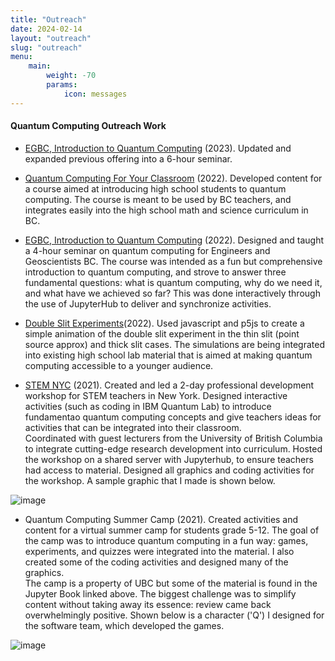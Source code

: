```yaml
---
title: "Outreach"
date: 2024-02-14
layout: "outreach"
slug: "outreach"
menu:
    main:
        weight: -70
        params: 
            icon: messages
---
```



#### Quantum Computing Outreach Work

- [EGBC, Introduction to Quantum Computing](https://www.egbc.ca/Events/Events/2023/23NOVIQC) (2023). Updated and expanded previous offering into a 6-hour seminar.
  
- [Quantum Computing For Your Classroom](https://qmi.ubc.ca/news/bc-teachers-get-professional-development-course-in-quantum-computing/) (2022). Developed content for a course aimed at introducing high school students to quantum computing. The course is meant to be used by BC teachers, and integrates easily into the high school math and science curriculum in BC. 

- [EGBC, Introduction to Quantum Computing](https://www.egbc.ca/Events/Events/2022/22JUNIQC) (2022). Designed and taught a 4-hour seminar on quantum computing for Engineers and Geoscientists BC. The course was intended as a fun but comprehensive introduction to quantum computing, and strove to answer three fundamental questions: what is quantum computing, why do we need it, and what have we achieved so far? This was done interactively through the use of JupyterHub to deliver and synchronize activities.

- [Double Slit Experiments](https://openprocessing.org/user/307789?view=sketches)(2022). Used javascript and p5js to create a simple animation of the double slit experiment in the thin slit (point source approx) and thick slit cases. The simulations are being integrated into existing high school lab material that is aimed at making quantum computing accessible to a younger audience. 

- [STEM NYC](https://stemteachersnyc.org/quantum-computing-a-weird-wonderful-new-world/) (2021). Created and led a 2-day professional development workshop for STEM teachers in New York. Designed interactive activities (such as coding in IBM Quantum Lab) to introduce fundamentao quantum computing concepts and give teachers ideas for activities that can be integrated into their classroom.<br>
Coordinated with guest lecturers from the University of British Columbia to integrate cutting-edge research development into curriculum. Hosted the workshop on a shared server with Jupyterhub, to ensure teachers had access to material. Designed all graphics and coding activities for the workshop. A sample graphic that I made is shown below. 

![image](/bloch2.png)

- Quantum Computing Summer Camp (2021). Created activities and content for a virtual summer camp for students grade 5-12. The goal of the camp was to introduce quantum computing in a fun way:  games, experiments, and quizzes were integrated into the material. I also created some of the coding activities and designed many of the graphics. <br>
The camp is a property of UBC but some of the material is found in the Jupyter Book linked above. The biggest challenge was to simplify content without taking away its essence: review came back overwhelmingly positive. Shown below is a character ('Q') I designed for the software team, which developed the games. 

![image](/1.png)

